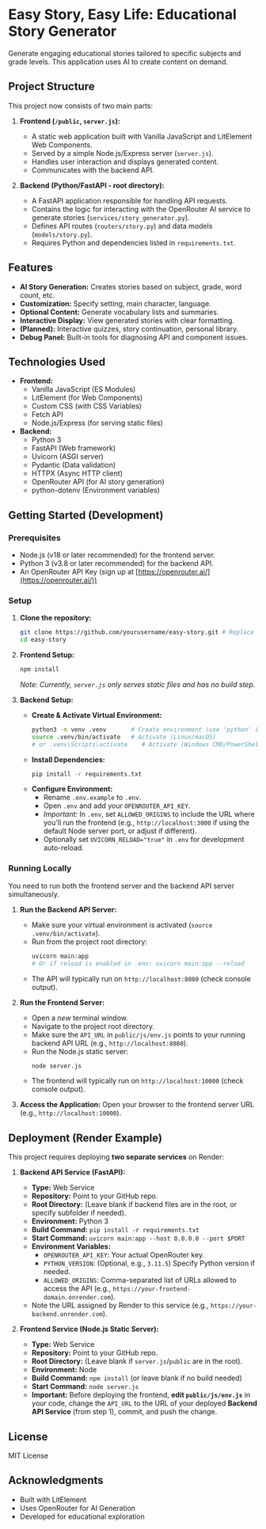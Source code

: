 # Easy Story, Easy Life: Educational Story Generator

Generate engaging educational stories tailored to specific subjects and grade levels. This application uses AI to create content on demand.

## Project Structure

This project now consists of two main parts:

1.  **Frontend (`/public`, `server.js`):**
    *   A static web application built with Vanilla JavaScript and LitElement Web Components.
    *   Served by a simple Node.js/Express server (`server.js`).
    *   Handles user interaction and displays generated content.
    *   Communicates with the backend API.

2.  **Backend (Python/FastAPI - root directory):**
    *   A FastAPI application responsible for handling API requests.
    *   Contains the logic for interacting with the OpenRouter AI service to generate stories (`services/story_generator.py`).
    *   Defines API routes (`routers/story.py`) and data models (`models/story.py`).
    *   Requires Python and dependencies listed in `requirements.txt`.

## Features

*   **AI Story Generation:** Creates stories based on subject, grade, word count, etc.
*   **Customization:** Specify setting, main character, language.
*   **Optional Content:** Generate vocabulary lists and summaries.
*   **Interactive Display:** View generated stories with clear formatting.
*   **(Planned):** Interactive quizzes, story continuation, personal library.
*   **Debug Panel:** Built-in tools for diagnosing API and component issues.

## Technologies Used

*   **Frontend:**
    *   Vanilla JavaScript (ES Modules)
    *   LitElement (for Web Components)
    *   Custom CSS (with CSS Variables)
    *   Fetch API
    *   Node.js/Express (for serving static files)
*   **Backend:**
    *   Python 3
    *   FastAPI (Web framework)
    *   Uvicorn (ASGI server)
    *   Pydantic (Data validation)
    *   HTTPX (Async HTTP client)
    *   OpenRouter API (for AI story generation)
    *   python-dotenv (Environment variables)

## Getting Started (Development)

### Prerequisites

*   Node.js (v18 or later recommended) for the frontend server.
*   Python 3 (v3.8 or later recommended) for the backend API.
*   An OpenRouter API Key (sign up at [https://openrouter.ai/](https://openrouter.ai/))

### Setup

1.  **Clone the repository:**
    ```bash
    git clone https://github.com/yourusername/easy-story.git # Replace with your repo URL
    cd easy-story
    ```

2.  **Frontend Setup:**
    ```bash
    npm install
    ```
    *Note: Currently, `server.js` only serves static files and has no build step.* 

3.  **Backend Setup:**
    *   **Create & Activate Virtual Environment:**
        ```bash
        python3 -m venv .venv       # Create environment (use 'python' if 'python3' not found)
        source .venv/bin/activate   # Activate (Linux/macOS)
        # or .venv\Scripts\activate    # Activate (Windows CMD/PowerShell)
        ```
    *   **Install Dependencies:**
        ```bash
        pip install -r requirements.txt
        ```
    *   **Configure Environment:**
        *   Rename `.env.example` to `.env`.
        *   Open `.env` and add your `OPENROUTER_API_KEY`.
        *   *Important:* In `.env`, set `ALLOWED_ORIGINS` to include the URL where you'll run the frontend (e.g., `http://localhost:3000` if using the default Node server port, or adjust if different).
        *   Optionally set `UVICORN_RELOAD="true"` in `.env` for development auto-reload.

### Running Locally

You need to run both the frontend server and the backend API server simultaneously.

1.  **Run the Backend API Server:**
    *   Make sure your virtual environment is activated (`source .venv/bin/activate`).
    *   Run from the project root directory:
        ```bash
        uvicorn main:app
        # Or if reload is enabled in .env: uvicorn main:app --reload
        ```
    *   The API will typically run on `http://localhost:8080` (check console output).

2.  **Run the Frontend Server:**
    *   Open a *new* terminal window.
    *   Navigate to the project root directory.
    *   Make sure the `API_URL` in `public/js/env.js` points to your running backend API URL (e.g., `http://localhost:8080`).
    *   Run the Node.js static server:
        ```bash
        node server.js
        ```
    *   The frontend will typically run on `http://localhost:10000` (check console output).

3.  **Access the Application:** Open your browser to the frontend server URL (e.g., `http://localhost:10000`).

## Deployment (Render Example)

This project requires deploying **two separate services** on Render:

1.  **Backend API Service (FastAPI):**
    *   **Type:** Web Service
    *   **Repository:** Point to your GitHub repo.
    *   **Root Directory:** (Leave blank if backend files are in the root, or specify subfolder if needed).
    *   **Environment:** Python 3
    *   **Build Command:** `pip install -r requirements.txt`
    *   **Start Command:** `uvicorn main:app --host 0.0.0.0 --port $PORT`
    *   **Environment Variables:**
        *   `OPENROUTER_API_KEY`: Your actual OpenRouter key.
        *   `PYTHON_VERSION`: (Optional, e.g., `3.11.5`) Specify Python version if needed.
        *   `ALLOWED_ORIGINS`: Comma-separated list of URLs allowed to access the API (e.g., `https://your-frontend-domain.onrender.com`).
    *   Note the URL assigned by Render to this service (e.g., `https://your-backend.onrender.com`).

2.  **Frontend Service (Node.js Static Server):**
    *   **Type:** Web Service
    *   **Repository:** Point to your GitHub repo.
    *   **Root Directory:** (Leave blank if `server.js`/`public` are in the root).
    *   **Environment:** Node
    *   **Build Command:** `npm install` (or leave blank if no build needed)
    *   **Start Command:** `node server.js`
    *   **Important:** Before deploying the frontend, **edit `public/js/env.js`** in your code, change the `API_URL` to the URL of your deployed **Backend API Service** (from step 1), commit, and push the change.

## License

MIT License

## Acknowledgments

*   Built with LitElement
*   Uses OpenRouter for AI Generation
*   Developed for educational exploration 